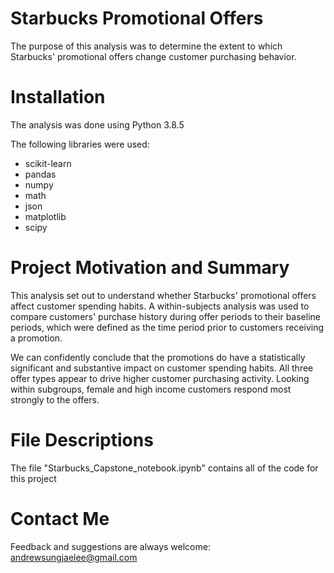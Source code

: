 # Starbucks Promotional Offers
The purpose of this analysis was to determine the extent to which Starbucks' promotional offers change customer purchasing behavior.

# Installation
The analysis was done using Python 3.8.5

The following libraries were used:
- scikit-learn
- pandas
- numpy
- math
- json
- matplotlib
- scipy

# Project Motivation and Summary
This analysis set out to understand whether Starbucks' promotional offers affect customer spending habits. A within-subjects analysis was used to compare customers' purchase history during offer periods to their baseline periods, which were defined as the time period prior to customers receiving a promotion.

We can confidently conclude that the promotions do have a statistically significant and substantive impact on customer spending habits. All three offer types appear to drive higher customer purchasing activity. Looking within subgroups, female and high income customers respond most strongly to the offers. 

# File Descriptions
The file "Starbucks_Capstone_notebook.ipynb" contains all of the code for this project

# Contact Me
Feedback and suggestions are always welcome: andrewsungjaelee@gmail.com
